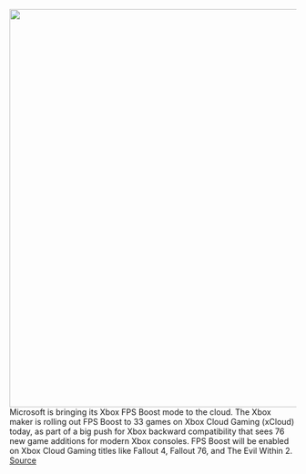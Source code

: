 <img src='https://cdn.vox-cdn.com/thumbor/XVwfBBskgka3ljcN6vEhv53w52Q=/0x0:2040x1360/1200x800/filters:focal(857x517:1183x843)/cdn.vox-cdn.com/uploads/chorus_image/image/70145289/acastro_210429_1777_0003.0.jpg' width='700px' /><br/>
Microsoft is bringing its Xbox FPS Boost mode to the cloud. The Xbox maker is rolling out FPS Boost to 33 games on Xbox Cloud Gaming (xCloud) today, as part of a big push for Xbox backward compatibility that sees 76 new game additions for modern Xbox consoles. FPS Boost will be enabled on Xbox Cloud Gaming titles like Fallout 4, Fallout 76, and The Evil Within 2.
<a href='https://www.theverge.com/2021/11/15/22782759/microsoft-xbox-fps-boost-xbox-cloud-gaming-xcloud-games-list'> Source <a/>